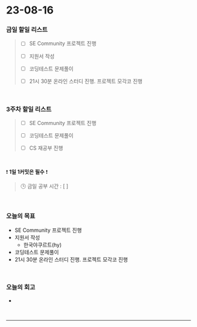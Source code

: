 # 23-08-16
### 금일 할일 리스트
> - [ ]  SE Community 프로젝트 진행
>
> - [ ]  지원서 작성
>
> - [ ]  코딩테스트 문제풀이
>
> - [ ]  21시 30분 온라인 스터디 진행. 프로젝트 모각코 진행


<br/>

### 3주차 할일 리스트  
> - [ ]  SE Community 프로젝트 진행
>
> - [ ]  코딩테스트 문제풀이
>
> - [ ]  CS 재공부 진행

<br/>

❗ **1일 1커밋은 필수** ❗
> 🕒 금일 공부 시간 : [  ]
  
<br/>

### 오늘의 목표
- SE Community 프로젝트 진행
- 지원서 작성
    - 한국야쿠르트(hy)
- 코딩테스트 문제풀이
- 21시 30분 온라인 스터디 진행. 프로젝트 모각코 진행

<br>

### 오늘의 회고
- 

<br/>

------------  
